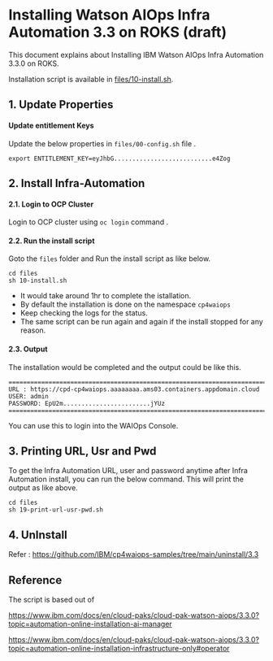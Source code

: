 # Installing Watson AIOps Infra Automation 3.3 on ROKS  (draft)

This document explains about Installing IBM Watson AIOps Infra Automation 3.3.0 on ROKS.

Installation script is available in [files/10-install.sh](./files/10-install.sh).

## 1. Update Properties

#### Update entitlement Keys

Update the below properties in `files/00-config.sh` file .

```
export ENTITLEMENT_KEY=eyJhbG...........................e4Zog
```

## 2. Install Infra-Automation

#### 2.1. Login to OCP Cluster

Login to OCP cluster using  `oc login` command .

#### 2.2. Run the install script

Goto the `files` folder and Run the install script as like below.

```
cd files
sh 10-install.sh
```

- It would take around 1hr to complete the istallation. 
- By default the installation is done on the namespace `cp4waiops`
- Keep checking the logs for the status. 
- The same script can be run again and again if the install stopped for any reason.

#### 2.3. Output
 
The installation would be completed and the output could be like this.

```
=====================================================================================================
URL : https://cpd-cp4waiops.aaaaaaaa.ams03.containers.appdomain.cloud
USER: admin
PASSWORD: EpU2m........................jYUz
=====================================================================================================

```

You can use this to login into the WAIOps Console.

## 3. Printing URL, Usr and Pwd

To get the Infra Automation URL, user and password anytime after Infra Automation install, you can run the below command. This will print the output as like above.

```
cd files
sh 19-print-url-usr-pwd.sh
```

## 4. UnInstall

Refer : https://github.com/IBM/cp4waiops-samples/tree/main/uninstall/3.3

## Reference

The script is based out of 

https://www.ibm.com/docs/en/cloud-paks/cloud-pak-watson-aiops/3.3.0?topic=automation-online-installation-ai-manager

https://www.ibm.com/docs/en/cloud-paks/cloud-pak-watson-aiops/3.3.0?topic=automation-online-installation-infrastructure-only#operator